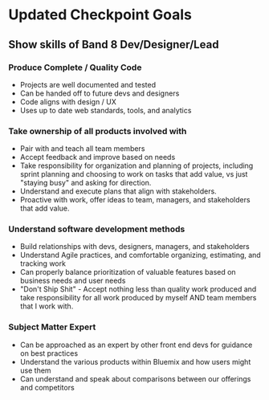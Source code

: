 # Updated Checkpoint Goals

## Show skills of Band 8 Dev/Designer/Lead
### Produce Complete / Quality Code
  - Projects are well documented and tested
  - Can be handed off to future devs and designers
  - Code aligns with design / UX
  - Uses up to date web standards, tools, and analytics

### Take ownership of all products involved with
  - Pair with and teach all team members
  - Accept feedback and improve based on needs
  - Take responsibility for organization and planning of projects, including sprint planning
   and choosing to work on tasks that add value, vs just "staying busy" and asking for direction.
  - Understand and execute plans that align with stakeholders.
  - Proactive with work, offer ideas to team, managers, and stakeholders that add value.

### Understand software development methods
  - Build relationships with devs, designers, managers, and stakeholders
  - Understand Agile practices, and comfortable organizing, estimating, and tracking work
  - Can properly balance prioritization of valuable features based on business needs and user needs
  - "Don't Ship Shit" - Accept nothing less than quality work produced and take responsibility for
    all work produced by myself AND team members that I work with.

### Subject Matter Expert
  - Can be approached as an expert by other front end devs for guidance on best practices
  - Understand the various products within Bluemix and how users might use them
  - Can understand and speak about comparisons between our offerings and competitors
